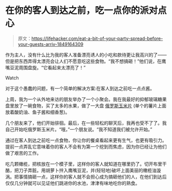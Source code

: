 # 在你的客人到达之前，吃一点你的派对点心

> 原文：<https://lifehacker.com/eat-a-bit-of-your-party-spread-before-your-guests-arriv-1849164309>

作为主人，没有什么比为我的客人准备漂亮诱人的小吃和款待更让我高兴的了——但是把东西弄得太漂亮会让人们不愿意吃这些食物。“我不想搞砸！”他们说，在鹰嘴豆泥周围盘旋。“它看起来太漂亮了！”

Watch

对于这个愚蠢的问题，有一个简单的解决方案:在客人到达之前吃一点点酱。

上周，我为一个从外地来访的朋友举办了一个小聚会。我在我最好的抑郁玻璃糖果盘里放了一碗食物，买了太多的水果，做了一大盘 [俄罗斯玉米片](https://lifehacker.com/caviar-belongs-on-potato-chips-1849073840) (单个的薯片上面放着酸奶油、鱼子酱和细香葱)。

几个朋友来了，他们开始徘徊。最后，在一些轻松的聊天后，我再也受不了了。我自己开始吃俄罗斯玉米片。“哦，”一个朋友说。“我不知道我们被允许开始。”

通过在客人到达之前吃一点食物，你让你的餐桌看起来更有生气，也更有吸引力。提前一点弄乱它意味着你的客人不会有为第一个挖到而焦虑，因为你已经让为他们做了艰苦的工作。

吃几颗橄榄，把核放在一个模子里，这样你的客人就知道在哪里扔了。切开布里干酪，把刀子弄脏。用胡萝卜拌入鹰嘴豆泥，并(轻轻地)破坏上面美丽的橄榄油漩涡。把事情搞砸一点，这样你的客人就不会担心成为搞砸他们的人，在他们到达后仅仅几分钟就可以见证他们跳进你的水池，津津有味地吃你的熟食。